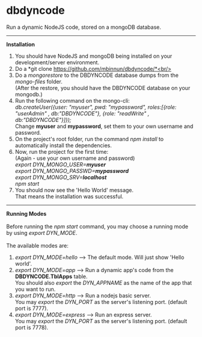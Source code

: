 # dbdyncode
Run a dynamic NodeJS code, stored on a mongoDB database.

----
**Installation**<br/>
1. You should have NodeJS and mongoDB being installed on your development/server environment.<br/>
2. Do a *git clone https://github.com/mbinnun/dbdyncode/*<br/>
3. Do a *mongorestore* to the DBDYNCODE database dumps from the *mongo-files* folder.<br/>(After the restore, you should have the DBDYNCODE database on your mongodb.)<br/>
4. Run the following command on the mongo-cli:<br/>*db.createUser({user: "myuser", pwd: "mypassword", roles:[{role: "userAdmin" , db:"DBDYNCODE"}, {role: "readWrite" , db:"DBDYNCODE"}]});*<br/>Change **myuser** and **mypassword**, set them to your own username and password.<br/>
5. On the project's root folder, run the command *npm install* to automatically install the dependencies.<br/>
6. Now, run the project for the first time:<br/>(Again - use your own username and password)<br/>*export DYN_MONGO_USER=**myuser**<br/>export DYN_MONGO_PASSWD=**mypassword**<br/>export DYN_MONGO_SRV=**localhost**<br/>npm start*<br/>
7. You should now see the 'Hello World' message.<br/>That means the installation was successful.

----
**Running Modes**<br/><br/>
Before running the *npm start* command, you may choose a running mode by using *export DYN_MODE*.<br/>
<br/>
The available modes are:
1. *export DYN_MODE=hello* --> The default mode. Will just show 'Hello world'.
2. *export DYN_MODE=app* --> Run a dynamic app's code from the **DBDYNCODE.TblApps** table.<br/>You should also *export* the *DYN_APPNAME* as the name of the app that you want to run.
3. *export DYN_MODE=http* --> Run a nodejs basic server.<br/>You may *export* the *DYN_PORT* as the server's listening port. (default port is 7777).
4. *export DYN_MODE=express* --> Run an express server.<br/>You may *export* the *DYN_PORT* as the server's listening port. (default port is 7778).
